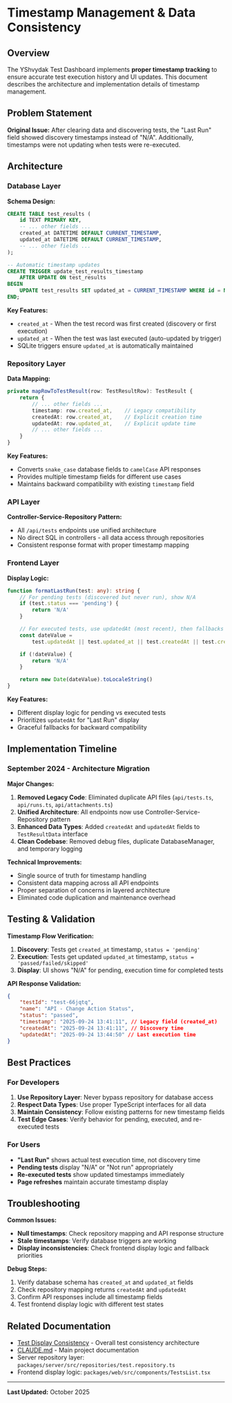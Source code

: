 # Timestamp Management & Data Consistency

## Overview

The YShvydak Test Dashboard implements **proper timestamp tracking** to ensure accurate test execution history and UI updates. This document describes the architecture and implementation details of timestamp management.

## Problem Statement

**Original Issue:** After clearing data and discovering tests, the "Last Run" field showed discovery timestamps instead of "N/A". Additionally, timestamps were not updating when tests were re-executed.

## Architecture

### Database Layer

**Schema Design:**

```sql
CREATE TABLE test_results (
    id TEXT PRIMARY KEY,
    -- ... other fields ...
    created_at DATETIME DEFAULT CURRENT_TIMESTAMP,
    updated_at DATETIME DEFAULT CURRENT_TIMESTAMP,
    -- ... other fields ...
);

-- Automatic timestamp updates
CREATE TRIGGER update_test_results_timestamp
    AFTER UPDATE ON test_results
BEGIN
    UPDATE test_results SET updated_at = CURRENT_TIMESTAMP WHERE id = NEW.id;
END;
```

**Key Features:**

- `created_at` - When the test record was first created (discovery or first execution)
- `updated_at` - When the test was last executed (auto-updated by trigger)
- SQLite triggers ensure `updated_at` is automatically maintained

### Repository Layer

**Data Mapping:**

```typescript
private mapRowToTestResult(row: TestResultRow): TestResult {
    return {
        // ... other fields ...
        timestamp: row.created_at,    // Legacy compatibility
        createdAt: row.created_at,    // Explicit creation time
        updatedAt: row.updated_at,    // Explicit update time
        // ... other fields ...
    }
}
```

**Key Features:**

- Converts `snake_case` database fields to `camelCase` API responses
- Provides multiple timestamp fields for different use cases
- Maintains backward compatibility with existing `timestamp` field

### API Layer

**Controller-Service-Repository Pattern:**

- All `/api/tests` endpoints use unified architecture
- No direct SQL in controllers - all data access through repositories
- Consistent response format with proper timestamp mapping

### Frontend Layer

**Display Logic:**

```typescript
function formatLastRun(test: any): string {
    // For pending tests (discovered but never run), show N/A
    if (test.status === 'pending') {
        return 'N/A'
    }

    // For executed tests, use updatedAt (most recent), then fallbacks
    const dateValue =
        test.updatedAt || test.updated_at || test.createdAt || test.created_at || test.timestamp

    if (!dateValue) {
        return 'N/A'
    }

    return new Date(dateValue).toLocaleString()
}
```

**Key Features:**

- Different display logic for pending vs executed tests
- Prioritizes `updatedAt` for "Last Run" display
- Graceful fallbacks for backward compatibility

## Implementation Timeline

### September 2024 - Architecture Migration

**Major Changes:**

1. **Removed Legacy Code**: Eliminated duplicate API files (`api/tests.ts`, `api/runs.ts`, `api/attachments.ts`)
2. **Unified Architecture**: All endpoints now use Controller-Service-Repository pattern
3. **Enhanced Data Types**: Added `createdAt` and `updatedAt` fields to `TestResultData` interface
4. **Clean Codebase**: Removed debug files, duplicate DatabaseManager, and temporary logging

**Technical Improvements:**

- Single source of truth for timestamp handling
- Consistent data mapping across all API endpoints
- Proper separation of concerns in layered architecture
- Eliminated code duplication and maintenance overhead

## Testing & Validation

**Timestamp Flow Verification:**

1. **Discovery**: Tests get `created_at` timestamp, `status = 'pending'`
2. **Execution**: Tests get updated `updated_at` timestamp, `status = 'passed/failed/skipped'`
3. **Display**: UI shows "N/A" for pending, execution time for completed tests

**API Response Validation:**

```json
{
    "testId": "test-66jqtq",
    "name": "API - Change Action Status",
    "status": "passed",
    "timestamp": "2025-09-24 13:41:11", // Legacy field (created_at)
    "createdAt": "2025-09-24 13:41:11", // Discovery time
    "updatedAt": "2025-09-24 13:44:50" // Last execution time
}
```

## Best Practices

### For Developers

1. **Use Repository Layer**: Never bypass repository for database access
2. **Respect Data Types**: Use proper TypeScript interfaces for all data
3. **Maintain Consistency**: Follow existing patterns for new timestamp fields
4. **Test Edge Cases**: Verify behavior for pending, executed, and re-executed tests

### For Users

- **"Last Run"** shows actual test execution time, not discovery time
- **Pending tests** display "N/A" or "Not run" appropriately
- **Re-executed tests** show updated timestamps immediately
- **Page refreshes** maintain accurate timestamp display

## Troubleshooting

**Common Issues:**

- **Null timestamps**: Check repository mapping and API response structure
- **Stale timestamps**: Verify database triggers are working
- **Display inconsistencies**: Check frontend display logic and fallback priorities

**Debug Steps:**

1. Verify database schema has `created_at` and `updated_at` fields
2. Check repository mapping returns `createdAt` and `updatedAt`
3. Confirm API responses include all timestamp fields
4. Test frontend display logic with different test states

## Related Documentation

- [Test Display Consistency](./TEST_DISPLAY.md) - Overall test consistency architecture
- [CLAUDE.md](../CLAUDE.md) - Main project documentation
- Server repository layer: `packages/server/src/repositories/test.repository.ts`
- Frontend display logic: `packages/web/src/components/TestsList.tsx`

---

**Last Updated:** October 2025
